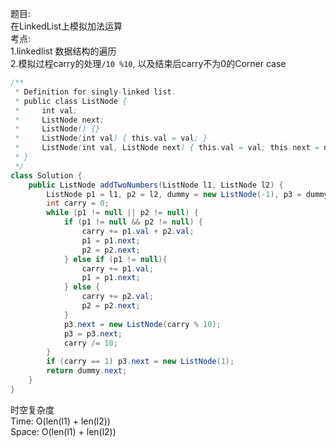 题目:   
在LinkedList上模拟加法运算  
考点:   
1.linkedlist 数据结构的遍历  
2.模拟过程carry的处理`/10 %10`, 以及结束后carry不为0的Corner case
```java
/**
 * Definition for singly-linked list.
 * public class ListNode {
 *     int val;
 *     ListNode next;
 *     ListNode() {}
 *     ListNode(int val) { this.val = val; }
 *     ListNode(int val, ListNode next) { this.val = val; this.next = next; }
 * }
 */
class Solution {
    public ListNode addTwoNumbers(ListNode l1, ListNode l2) {
        ListNode p1 = l1, p2 = l2, dummy = new ListNode(-1), p3 = dummy;
        int carry = 0;
        while (p1 != null || p2 != null) {
            if (p1 != null && p2 != null) {
                carry += p1.val + p2.val;
                p1 = p1.next;
                p2 = p2.next;
            } else if (p1 != null){
                carry += p1.val;
                p1 = p1.next;
            } else {
                carry += p2.val;
                p2 = p2.next;
            }
            p3.next = new ListNode(carry % 10);
            p3 = p3.next;
            carry /= 10;
        }
        if (carry == 1) p3.next = new ListNode(1);
        return dummy.next;
    }
}
```  
时空复杂度  
Time:  O(len(l1) + len(l2))    
Space: O(len(l1) + len(l2)) 